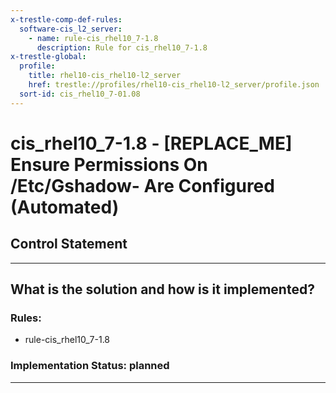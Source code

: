 ```yaml
---
x-trestle-comp-def-rules:
  software-cis_l2_server:
    - name: rule-cis_rhel10_7-1.8
      description: Rule for cis_rhel10_7-1.8
x-trestle-global:
  profile:
    title: rhel10-cis_rhel10-l2_server
    href: trestle://profiles/rhel10-cis_rhel10-l2_server/profile.json
  sort-id: cis_rhel10_7-01.08
---
```


# cis_rhel10_7-1.8 - \[REPLACE_ME\] Ensure Permissions On /Etc/Gshadow- Are Configured (Automated)

## Control Statement

______________________________________________________________________

## What is the solution and how is it implemented?

<!-- For implementation status enter one of: implemented, partial, planned, alternative, not-applicable -->

<!-- Note that the list of rules under ### Rules: is read-only and changes will not be captured after assembly to JSON -->

<!-- Add control implementation description here for control: cis_rhel10_7-1.8 -->

### Rules:

  - rule-cis_rhel10_7-1.8

### Implementation Status: planned

______________________________________________________________________
